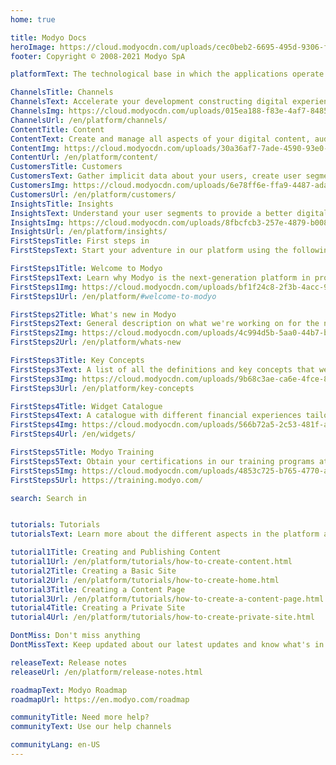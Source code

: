 ```yaml
---
home: true

title: Modyo Docs
heroImage: https://cloud.modyocdn.com/uploads/cec0beb2-6695-495d-9306-f6ea1098b020/original/MP-Channels-and-Content.png
footer: Copyright © 2008-2021 Modyo SpA

platformText: The technological base in which the applications operate

ChannelsTitle: Channels
ChannelsText: Accelerate your development constructing digital experiences integrated to the systems in your business.
ChannelsImg: https://cloud.modyocdn.com/uploads/015ea188-f83e-4af7-8485-4530731ddc7b/original/Channels.png
ChannelsUrl: /en/platform/channels/
ContentTitle: Content
ContentText: Create and manage all aspects of your digital content, audit any of your digital channels or applications.
ContentImg: https://cloud.modyocdn.com/uploads/30a36af7-7ade-4590-93e0-183028634a1e/original/Content.png
ContentUrl: /en/platform/content/
CustomersTitle: Customers
CustomersText: Gather implicit data about your users, create user segments in real-time, and customize the experience depending of your audiences.
CustomersImg: https://cloud.modyocdn.com/uploads/6e78ff6e-ffa9-4487-ada1-0ff1772e39bd/original/Customers.png
CustomersUrl: /en/platform/customers/
InsightsTitle: Insights
InsightsText: Understand your user segments to provide a better digital experienceand optimize your objetives and results.
InsightsImg: https://cloud.modyocdn.com/uploads/8fbcfcb3-257e-4879-b008-c4894536d49a/original/Insights.png
InsightsUrl: /en/platform/insights/
FirstStepsTitle: First steps in
FirstStepsText: Start your adventure in our platform using the following links

FirstSteps1Title: Welcome to Modyo
FirstSteps1Text: Learn why Modyo is the next-generation platform in providing digital experiences.
FirstSteps1Img: https://cloud.modyocdn.com/uploads/bf1f24c8-2f3b-4acc-9a94-0db8b5fb2009/original/welcome.png
FirstSteps1Url: /en/platform/#welcome-to-modyo

FirstSteps2Title: What's new in Modyo
FirstSteps2Text: General description on what we're working on for the newest version.
FirstSteps2Img: https://cloud.modyocdn.com/uploads/4c994d5b-5aa0-44b7-b211-ef3d34cc5237/original/new.png
FirstSteps2Url: /en/platform/whats-new

FirstSteps3Title: Key Concepts
FirstSteps3Text: A list of all the definitions and key concepts that we use in the platform.
FirstSteps3Img: https://cloud.modyocdn.com/uploads/9b68c3ae-ca6e-4fce-8097-5c4a5c559277/original/Key_concepts.png
FirstSteps3Url: /en/platform/key-concepts

FirstSteps4Title: Widget Catalogue
FirstSteps4Text: A catalogue with different financial experiences tailored to your needs.
FirstSteps4Img: https://cloud.modyocdn.com/uploads/566b72a5-2c53-481f-a1b8-5f6bde01278a/original/Widget.png
FirstSteps4Url: /en/widgets/

FirstSteps5Title: Modyo Training
FirstSteps5Text: Obtain your certifications in our training programs at your own pace.
FirstSteps5Img: https://cloud.modyocdn.com/uploads/4853c725-b765-4770-add1-d4cd4184ae10/original/Training.png
FirstSteps5Url: https://training.modyo.com/

search: Search in


tutorials: Tutorials
tutorialsText: Learn more about the different aspects in the platform at your own pace.

tutorial1Title: Creating and Publishing Content
tutorial1Url: /en/platform/tutorials/how-to-create-content.html
tutorial2Title: Creating a Basic Site
tutorial2Url: /en/platform/tutorials/how-to-create-home.html
tutorial3Title: Creating a Content Page
tutorial3Url: /en/platform/tutorials/how-to-create-a-content-page.html
tutorial4Title: Creating a Private Site
tutorial4Url: /en/platform/tutorials/how-to-create-private-site.html

DontMiss: Don't miss anything
DontMissText: Keep updated about our latest updates and know what's in our newest releases.

releaseText: Release notes
releaseUrl: /en/platform/release-notes.html

roadmapText: Modyo Roadmap
roadmapUrl: https://en.modyo.com/roadmap

communityTitle: Need more help?
communityText: Use our help channels

communityLang: en-US
---
```

